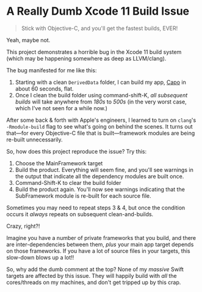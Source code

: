 # A Really Dumb Xcode 11 Build Issue

> Stick with Objective-C, and you'll get the fastest builds, EVER!

Yeah, maybe not.

This project demonstrates a horrible bug in the Xcode 11 build system (which may be happening somewhere as deep as LLVM/clang).

The bug manifested for me like this:

1. Starting with a clean `DerivedData` folder, I can build my app, [Capo](https://supermegaultragroovy.com/products/Capo) in about 60 seconds, flat.
2. Once I clean the build folder using command-shift-K, *all subsequent builds* will take anywhere from *180s* to *500s* (in the very worst case, which I've not seen for a while now.)

After some back & forth with Apple's engineers, I learned to turn on `clang`'s `-Rmodule-build` flag to see what's going on behind the scenes. It turns out that&mdash;for every Objective-C file that is built&mdash;framework modules are being re-built unnecessarily.

So, how does this project reproduce the issue? Try this:

1. Choose the MainFramework target
2. Build the product. Everything will seem fine, and you'll see warnings in the output that indicate all the dependency modules are built once.
3. Command-Shift-K to clear the build folder
4. Build the product again. You'll now see warnings indicating that the SubFramework module is re-built for each source file.

Sometimes you may need to repeat steps 3 & 4, but once the condition occurs it _always_ repeats on subsequent clean-and-builds.

Crazy, right?! 

Imagine you have a number of private frameworks that you build, and there are inter-dependencies between them, _plus_ your main app target depends on those frameworks. If you have a lot of source files in your targets, this slow-down blows up a lot!!

So, why add the dumb comment at the top? None of my *massive* Swift targets are affected by this issue. They will happily build with *all* the cores/threads on my machines, and don't get tripped up by this crap.

